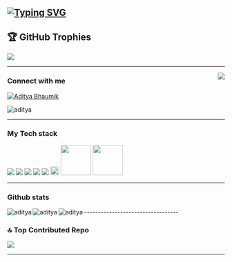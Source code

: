 
<a href="https://git.io/typing-svg"><img src="https://readme-typing-svg.herokuapp.com?font=Fira+Code&weight=900&size=25&duration=3000&pause=1000&color=11F791&background=3BFFFD00&vCenter=true&lines=+I+am+a+passionate+learner+;Web+developer;Machine+learning+engineer;Learning+new+skills+everyday" alt="Typing SVG" /></a>
----------------------------------
## 🏆 GitHub Trophies

![](https://github-profile-trophy.vercel.app/?username=aditya-bhaumik&theme=radical&no-frame=false&no-bg=true&margin-w=4)


---------------------------
<img align="right" src="https://media4.giphy.com/media/qgQUggAC3Pfv687qPC/giphy.gif">

### Connect with me 
<p align="left">
<a href="https://www.linkedin.com/in/aditya-bhaumik-62b6b2220/" target="blank"><img align="center" src="https://img.shields.io/badge/LinkedIn-0077B5?style=for-the-badge&logo=linkedin&logoColor=white" alt="Aditya Bhaumik"  /></a>
</p>
<p align="left"> <img src="https://komarev.com/ghpvc/?username=aditya-bhaumik&label=Profile%20views&color=lightgrey&style=plastic" alt="aditya" /> </p>
<hr>

### My Tech stack
<img src = "https://img.shields.io/badge/-HTML5-E34F26?style=flat&logo=html5&logoColor=white"> <img src = "https://img.shields.io/badge/-CSS3-1572B6?style=flat&logo=css3&logoColor=white">
<img src="https://img.shields.io/badge/-Bootstrap-563D7C?style=flat&logo=bootstrap&logoColor=white">
<img src="https://img.shields.io/badge/-JavaScript-eed718?style=flat&logo=javascript&logoColor=ffffff">
<img src="https://img.shields.io/badge/-MySQL-F29111?style=flat&logo=mysql&logoColor=FFFFFF">
<img src="https://img.shields.io/badge/Python-14354C?style=for-the-badge&logo=python&logoColor=white" height="20">
<img src="https://img.shields.io/badge/Colab-F9AB00?style=for-the-badge&logo=googlecolab&color=525252" width="70">
<img src="https://img.shields.io/badge/Canva-%2300C4CC.svg?&style=for-the-badge&logo=Canva&logoColor=white" width="70">
<hr>

### Github stats
<p><img align="left" src="https://github-readme-streak-stats.herokuapp.com/?user=aditya-bhaumik&theme=radical" alt="aditya" env="PAT_1" /></p>
<p><img align="left" src="https://github-readme-stats.vercel.app/api?username=aditya-bhaumik&show_icons=true&theme=radical&title_color=efa722&text_color=f7ab28&hide_border=true&locale=en" alt="aditya" env="PAT_1" /></p>
<p><img align="left" src="https://github-readme-stats.vercel.app/api/top-langs/?username=aditya-bhaumik&theme=radical"  alt="aditya" env="PAT_1"/></p>
----------------------------------

### 🔝 Top Contributed Repo
![](https://github-contributor-stats.vercel.app/api?username=aditya-bhaumik&limit=5&theme=radical&combine_all_yearly_contributions=true)


---------------------------------

